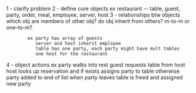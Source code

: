 1 - clarify problem
2 - define core objects
            ex restaurant -- table, guest, party, order, meal, employee, server, host
3 - relationships btw objects
            which obj are members of other obj?
            do obj inherit from others?
            m-to-m or one-to-m?

            ex party has array of guests
               server and host inherit employee
               table has one party, each party might have mult tables
               one host for the restaurant
4 - object actions
            ex party walks into rest
               guest requests table from host
               host looks up reservation and if exists assigns party to table
               otherwise party added to end of list
               when party leaves table is freed and assigned new party
